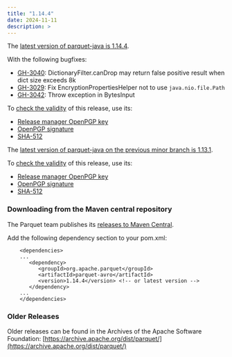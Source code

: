 ```yaml
---
title: "1.14.4"
date: 2024-11-11
description: >
---
```


The [latest version of parquet-java is 1.14.4](https://dist.apache.org/repos/dist/release/parquet/apache-parquet-1.14.4/apache-parquet-1.14.4.tar.gz).

With the following bugfixes:

*   [GH-3040](https://github.com/apache/parquet-java/issues/3040): DictionaryFilter.canDrop may return false positive result when dict size exceeds 8k
*   [GH-3029](https://github.com/apache/parquet-java/issues/3029): Fix EncryptionPropertiesHelper not to use `java.nio.file.Path`
*   [GH-3042](https://github.com/apache/parquet-java/pull/3042): Throw exception in BytesInput

To [check the validity](https://www.apache.org/info/verification.html) of this release, use its:

*   [Release manager OpenPGP key](https://dist.apache.org/repos/dist/release/parquet/KEYS)
*   [OpenPGP signature](https://dist.apache.org/repos/dist/release/parquet/apache-parquet-1.14.4/apache-parquet-1.14.4.tar.gz.asc)
*   [SHA-512](https://dist.apache.org/repos/dist/release/parquet/apache-parquet-1.14.4/apache-parquet-1.14.4.tar.gz.sha512)

The [latest version of parquet-java on the previous minor branch is 1.13.1](https://dist.apache.org/repos/dist/release/parquet/apache-parquet-1.13.1/apache-parquet-1.13.1.tar.gz).

To [check the validity](https://www.apache.org/info/verification.html) of this release, use its:

*   [Release manager OpenPGP key](https://dist.apache.org/repos/dist/release/parquet/KEYS)
*   [OpenPGP signature](https://dist.apache.org/repos/dist/release/parquet/apache-parquet-1.13.1/apache-parquet-1.13.1.tar.gz.asc)
*   [SHA-512](https://dist.apache.org/repos/dist/release/parquet/apache-parquet-1.13.1/apache-parquet-1.13.1.tar.gz.sha512)

### Downloading from the Maven central repository

The Parquet team publishes its [releases to Maven Central](https://search.maven.org/search?q=g:org.apache.parquet).

Add the following dependency section to your pom.xml:
```
    <dependencies>
    ...
       <dependency>
          <groupId>org.apache.parquet</groupId>
          <artifactId>parquet-avro</artifactId>
          <version>1.14.4</version> <!-- or latest version -->
       </dependency>
    ...
    </dependencies>
```

### Older Releases

Older releases can be found in the Archives of the Apache Software Foundation: [https://archive.apache.org/dist/parquet/](https://archive.apache.org/dist/parquet/)
